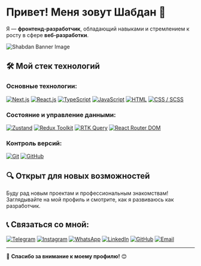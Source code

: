 # Привет! Меня зовут Шабдан 👋

Я — **фронтенд-разработчик**, обладающий навыками и стремлением к росту в сфере **веб-разработки**.

<!-- Banner -->
![Shabdan Banner Image](https://venturebeat.com/wp-content/uploads/2022/05/GettyImages-1049267674-Andrey-Suslov-e1676502561607.jpg?fit=1610%2C800&strip=all)

## 🛠️ Мой стек технологий

### Основные технологии:
[![Next.js](https://img.shields.io/badge/Next.js-2024-black?style=for-the-badge&logo=next.js&logoColor=white)]()
[![React.js](https://img.shields.io/badge/React.js-2024-61DAFB?style=for-the-badge&logo=react&logoColor=black)]()
[![TypeScript](https://img.shields.io/badge/TypeScript-2024-3178C6?style=for-the-badge&logo=typescript&logoColor=white)]()
[![JavaScript](https://img.shields.io/badge/JavaScript-2024-F7DF1E?style=for-the-badge&logo=javascript&logoColor=black)]()
[![HTML](https://img.shields.io/badge/HTML-2024-E34F26?style=for-the-badge&logo=html5&logoColor=white)]()
[![CSS / SCSS](https://img.shields.io/badge/CSS%20%2F%20SCSS-2024-1572B6?style=for-the-badge&logo=css3&logoColor=white)]()

### Состояние и управление данными:
[![Zustand](https://img.shields.io/badge/Zustand-2024-000000?style=for-the-badge&logo=zustand&logoColor=white)]()
[![Redux Toolkit](https://img.shields.io/badge/Redux%20Toolkit-2024-764ABC?style=for-the-badge&logo=redux&logoColor=white)]()
[![RTK Query](https://img.shields.io/badge/RTK%20Query-2024-764ABC?style=for-the-badge&logo=redux&logoColor=white)]()
[![React Router DOM](https://img.shields.io/badge/React%20Router%20DOM-2024-CA4245?style=for-the-badge&logo=react-router&logoColor=white)]()

### Контроль версий:
[![Git](https://img.shields.io/badge/Git-2024-F05032?style=for-the-badge&logo=git&logoColor=white)]()
[![GitHub](https://img.shields.io/badge/GitHub-2024-181717?style=for-the-badge&logo=github&logoColor=white)]()


## 🔍 Открыт для новых возможностей
Буду рад новым проектам и профессиональным знакомствам! Заглядывайте на мой профиль и смотрите, как я развиваюсь как разработчик.

## 📞 Связаться со мной:

[![Telegram](https://img.shields.io/badge/Telegram-CONTACT-blue?style=for-the-badge&logo=telegram&logoColor=white)](https://t.me/shabdandew)
[![Instagram](https://img.shields.io/badge/Instagram-PROFILE-E4405F?style=for-the-badge&logo=instagram&logoColor=white)](https://www.instagram.com/_shabdan.01)
[![WhatsApp](https://img.shields.io/badge/WhatsApp-CONTACT-25D366?style=for-the-badge&logo=whatsapp&logoColor=white)](https://wa.me/+996708171232)
[![LinkedIn](https://img.shields.io/badge/LinkedIn-PROFILE-0A66C2?style=for-the-badge&logo=linkedin&logoColor=white)](https://www.linkedin.com/in/your-profile)
[![GitHub](https://img.shields.io/badge/GitHub-PROFILE-181717?style=for-the-badge&logo=github&logoColor=white)](https://github.com/shabdandev)
[![Email](https://img.shields.io/badge/Email-CONTACT-D14836?style=for-the-badge&logo=gmail&logoColor=white)](mailto:arslanbekovshabdan1@gmail.com)


---

🙏 **Спасибо за внимание к моему профилю!** 😊
